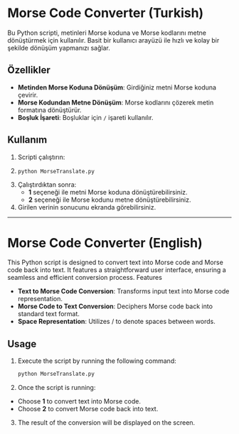 # Morse Code Converter (Turkish)

Bu Python scripti, metinleri Morse koduna ve Morse kodlarını metne dönüştürmek için kullanılır. Basit bir kullanıcı arayüzü ile hızlı ve kolay bir şekilde dönüşüm yapmanızı sağlar.

## Özellikler
- **Metinden Morse Koduna Dönüşüm**: Girdiğiniz metni Morse koduna çevirir.
- **Morse Kodundan Metne Dönüşüm**: Morse kodlarını çözerek metin formatına dönüştürür.
- **Boşluk İşareti**: Boşluklar için `/` işareti kullanılır.

## Kullanım
1. Scripti çalıştırın:
2. 
   ```bash
   python MorseTranslate.py
   
3. Çalıştırdıktan sonra:
   - **1** seçeneği ile metni Morse koduna dönüştürebilirsiniz.
   - **2** seçeneği ile Morse kodunu metne dönüştürebilirsiniz.
4. Girilen verinin sonucunu ekranda görebilirsiniz.

<hr>

# Morse Code Converter (English)

This Python script is designed to convert text into Morse code and Morse code back into text. It features a straightforward user interface, ensuring a seamless and efficient conversion process.
Features

- **Text to Morse Code Conversion**: Transforms input text into Morse code representation.
- **Morse Code to Text Conversion**: Deciphers Morse code back into standard text format.
- **Space Representation**: Utilizes / to denote spaces between words.

## Usage
1. Execute the script by running the following command:
 
    ```bash
   python MorseTranslate.py

2. Once the script is running:
- Choose **1** to convert text into Morse code.
- Choose **2** to convert Morse code back into text.
3. The result of the conversion will be displayed on the screen.






    
